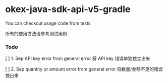 # okex-java-sdk-api-v5-gradle

You can checkout usage code from tests

所有的使用方法请参考测试用例

### Todo

[ ] 1. Sep API key error from general error 将 API key 错误单独独立出来

[ ] 2. Sep quantity or amount error from general error 将数量/金额不足的错误独出来